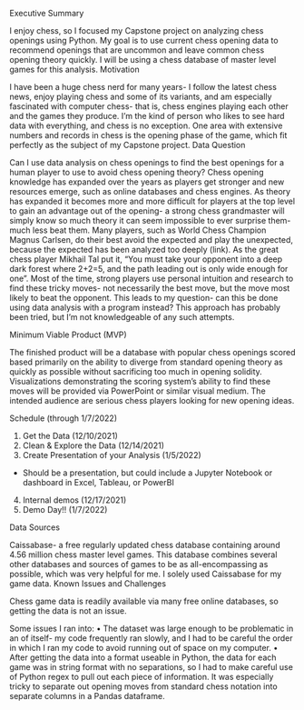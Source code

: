 Executive Summary

I enjoy chess, so I focused my Capstone project on analyzing chess openings using Python. My goal is to use current chess opening data to recommend openings that are uncommon and leave common chess opening theory quickly. I will be using a chess database of master level games for this analysis. 
Motivation

I have been a huge chess nerd for many years- I follow the latest chess news, enjoy playing chess and some of its variants, and am especially fascinated with computer chess- that is, chess engines playing each other and the games they produce. I’m the kind of person who likes to see hard data with everything, and chess is no exception. One area with extensive numbers and records in chess is the opening phase of the game, which fit perfectly as the subject of my Capstone project. 
Data Question

Can I use data analysis on chess openings to find the best openings for a human player to use to avoid chess opening theory? 
Chess opening knowledge has expanded over the years as players get stronger and 
new resources emerge, such as online databases and chess engines. As theory has expanded it becomes more and more difficult for players at the top level to gain an advantage out of the opening- a strong chess grandmaster will simply know so much theory it can seem impossible to ever surprise them- much less beat them. Many players, such as World Chess Champion Magnus Carlsen, do their best avoid the expected and play the unexpected, because the expected has been analyzed too deeply (link). As the great chess player Mikhail Tal put it, “You must take your opponent into a deep dark forest where 2+2=5, and the path leading out is only wide enough for one”. Most of the time, strong players use personal intuition and research to find these tricky moves- not necessarily the best move, but the move most likely to beat the opponent. This leads to my question- can this be done using data analysis with a program instead? This approach has probably been tried, but I’m not knowledgeable of any such attempts. 

Minimum Viable Product (MVP)

The finished product will be a database with popular chess openings scored based primarily on the ability to diverge from standard opening theory as quickly as possible without sacrificing too much in opening solidity. Visualizations demonstrating the scoring system’s ability to find these moves will be provided via PowerPoint or similar visual medium. The intended audience are serious chess players looking for new opening ideas.

Schedule (through 1/7/2022)

1.	Get the Data (12/10/2021)
2.	Clean & Explore the Data (12/14/2021)
3.	Create Presentation of your Analysis (1/5/2022)
-	Should be a presentation, but could include a Jupyter Notebook or dashboard in Excel, Tableau, or PowerBI
4.	Internal demos (12/17/2021)
5.	Demo Day!! (1/7/2022)

Data Sources

Caissabase- a free regularly updated chess database containing around 4.56 million chess master level games. This database combines several other databases and sources of games to be as all-encompassing as possible, which was very helpful for me. I solely used Caissabase for my game data. 
Known Issues and Challenges

Chess game data is readily available via many free online databases, so getting the data is not an issue. 

Some issues I ran into:
•	The dataset was large enough to be problematic in an of itself- my code frequently ran slowly, and I had to be careful the order in which I ran my code to avoid running out of space on my computer.
•	After getting the data into a format useable in Python, the data for each game was in string format with no separations, so I had to make careful use of Python regex to pull out each piece of information. It was especially tricky to separate out opening moves from standard chess notation into separate columns in a Pandas dataframe. 
